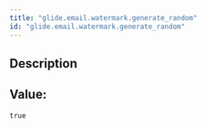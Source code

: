 ```yaml
---
title: "glide.email.watermark.generate_random"
id: "glide.email.watermark.generate_random"
---
```

## Description



## Value: 
```
true
```